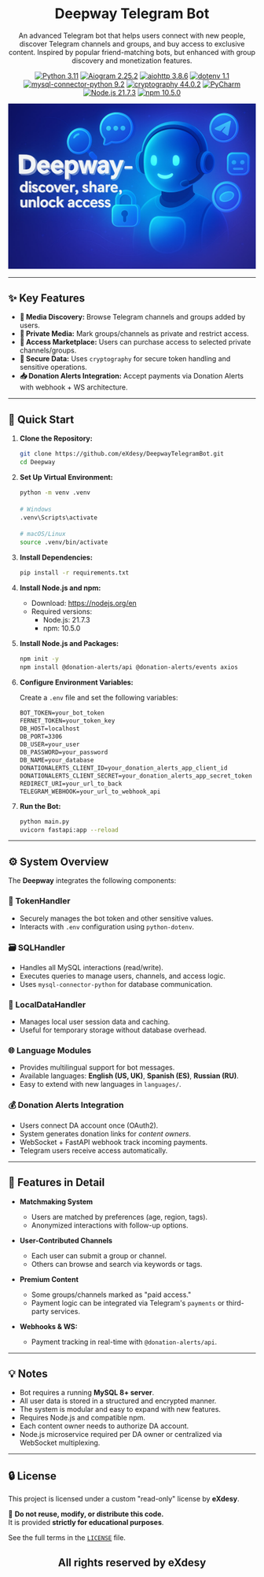 # <h1 align="center">Deepway Telegram Bot</h1>

<p align="center">
    An advanced Telegram bot that helps users connect with new people, discover Telegram channels and groups, and buy access to exclusive content. Inspired by popular friend-matching bots, but enhanced with group discovery and monetization features.
</p>

<p align="center">
<a href="https://www.python.org/downloads/release/python-3110/" target="_blank"><img src="https://img.shields.io/badge/Python-3.11-blue" alt="Python 3.11" /></a>
<a href="https://docs.aiogram.dev/en/latest/" target="_blank"><img src="https://img.shields.io/badge/Aiogram-2.25.2-green" alt="Aiogram 2.25.2" /></a>
<a href="https://docs.aiohttp.org/en/stable/" target="_blank"><img src="https://img.shields.io/badge/Aiohttp-3.8.6-lightgrey" alt="aiohttp 3.8.6" /></a>
<a href="https://pypi.org/project/python-dotenv/" target="_blank"><img src="https://img.shields.io/badge/dotenv-1.1-yellow" alt="dotenv 1.1" /></a>
<a href="https://pypi.org/project/mysql-connector-python/" target="_blank"><img src="https://img.shields.io/badge/MySQLConnector-9.2-orange" alt="mysql-connector-python 9.2" /></a>
<a href="https://pypi.org/project/cryptography/" target="_blank"><img src="https://img.shields.io/badge/Cryptography-44.2-red" alt="cryptography 44.0.2" /></a>
<a href="https://www.jetbrains.com/pycharm/" target="_blank"><img src="https://img.shields.io/badge/IDE-PyCharm-brightgreen" alt="PyCharm" /></a>
<a href="https://nodejs.org/en" target="_blank"><img src="https://img.shields.io/badge/Node.js-21.7.3-brightgreen" alt="Node.js 21.7.3" /></a>
<a href="https://www.npmjs.com/" target="_blank"><img src="https://img.shields.io/badge/npm-10.5.0-red" alt="npm 10.5.0" /></a>
</p>

![Deepway](/banner.jpg)

---

## ✨ Key Features

- **📡 Media Discovery:** Browse Telegram channels and groups added by users.
- **🔐 Private Media:** Mark groups/channels as private and restrict access.
- **💸 Access Marketplace:** Users can purchase access to selected private channels/groups.
- **🔐 Secure Data:** Uses `cryptography` for secure token handling and sensitive operations.
- **📥 Donation Alerts Integration:** Accept payments via Donation Alerts with webhook + WS architecture.

---

## 🚀 Quick Start

1. **Clone the Repository:**

    ```bash
    git clone https://github.com/eXdesy/DeepwayTelegramBot.git
    cd Deepway
    ```

2. **Set Up Virtual Environment:**

    ```bash
    python -m venv .venv

    # Windows
    .venv\Scripts\activate

    # macOS/Linux
    source .venv/bin/activate
    ```

3. **Install Dependencies:**

    ```bash
    pip install -r requirements.txt
    ```

4. **Install Node.js and npm:**
    - Download: https://nodejs.org/en
    - Required versions:
      - Node.js: 21.7.3
      - npm: 10.5.0


5. **Install Node.js and Packages:**

    ```bash
    npm init -y
    npm install @donation-alerts/api @donation-alerts/events axios
    ```

6. **Configure Environment Variables:**

    Create a `.env` file and set the following variables:

    ```env
    BOT_TOKEN=your_bot_token
    FERNET_TOKEN=your_token_key
    DB_HOST=localhost
    DB_PORT=3306
    DB_USER=your_user
    DB_PASSWORD=your_password
    DB_NAME=your_database
    DONATIONALERTS_CLIENT_ID=your_donation_alerts_app_client_id
    DONATIONALERTS_CLIENT_SECRET=your_donation_alerts_app_secret_token
    REDIRECT_URI=your_url_to_back
    TELEGRAM_WEBHOOK=your_url_to_webhook_api
    ```

5. **Run the Bot:**

    ```bash
    python main.py
    uvicorn fastapi:app --reload
    ```

---

## ⚙️ System Overview

The **Deepway** integrates the following components:

### 🔐 TokenHandler

- Securely manages the bot token and other sensitive values.  
- Interacts with `.env` configuration using `python-dotenv`.

### 🗃️ SQLHandler

- Handles all MySQL interactions (read/write).  
- Executes queries to manage users, channels, and access logic.  
- Uses `mysql-connector-python` for database communication.

### 💾 LocalDataHandler

- Manages local user session data and caching.  
- Useful for temporary storage without database overhead.

### 🌐 Language Modules

- Provides multilingual support for bot messages.  
- Available languages: **English (US, UK)**, **Spanish (ES)**, **Russian (RU)**.  
- Easy to extend with new languages in `languages/`.

### 💰 Donation Alerts Integration

- Users connect DA account once (OAuth2).
- System generates donation links for *content owners*.
- WebSocket + FastAPI webhook track incoming payments.
- Telegram users receive access automatically.

---

## 🧩 Features in Detail

- **Matchmaking System**
  - Users are matched by preferences (age, region, tags).
  - Anonymized interactions with follow-up options.

- **User-Contributed Channels**
  - Each user can submit a group or channel.
  - Others can browse and search via keywords or tags.

- **Premium Content**
  - Some groups/channels marked as "paid access."
  - Payment logic can be integrated via Telegram's `payments` or third-party services.

- **Webhooks & WS:** 
  - Payment tracking in real-time with `@donation-alerts/api`.

---

## 💡 Notes

- Bot requires a running **MySQL 8+ server**.
- All user data is stored in a structured and encrypted manner.
- The system is modular and easy to expand with new features.
- Requires Node.js and compatible npm.
- Each content owner needs to authorize DA account.
- Node.js microservice required per DA owner or centralized via WebSocket multiplexing.

---

## 🔒 License

This project is licensed under a custom "read-only" license by **eXdesy**.

📌 **Do not reuse, modify, or distribute this code.**  
It is provided **strictly for educational purposes**.

See the full terms in the [`LICENSE`](./LICENSE) file.

<h2 align="center">All rights reserved by eXdesy</h2>


